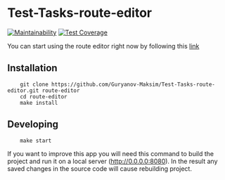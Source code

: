 # Test-Tasks-route-editor

[![Maintainability](https://api.codeclimate.com/v1/badges/2d6376b9d7c5ec4728db/maintainability)](https://codeclimate.com/github/Guryanov-Maksim/Test-Tasks-route-editor/maintainability) [![Test Coverage](https://api.codeclimate.com/v1/badges/2d6376b9d7c5ec4728db/test_coverage)](https://codeclimate.com/github/Guryanov-Maksim/Test-Tasks-route-editor/test_coverage)

You can start using the route editor right now by following this [link](https://test-tasks-route-editor.vercel.app/)

## Installation
        git clone https://github.com/Guryanov-Maksim/Test-Tasks-route-editor.git route-editor
        cd route-editor
        make install

## Developing
        make start

If you want to improve this app you will need this command to build the project and run it on a local server (http://0.0.0.0:8080). In the result any saved changes in the source code will cause rebuilding project.
